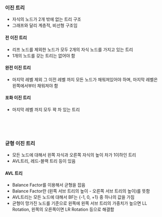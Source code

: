 ### 이진 트리

- 자식의 노드가 2개 밖에 없는 트리 구조
- 그래프와 달리 계층적, 비선형 구조임

#### 전 이진 트리

- 리프 노드를 제외한 노드가 모두 2개의 자식 노드를 가지고 있는 트리
- 1개의 노드를 갖는 트리는 없어야 함

#### 완전 이진 트리

- 마지막 레벨 제외 그 이전 레벨 까지 모든 노드가 채워져있어야 하며, 마지막 레벨은 왼쪽에서부터 채워져야 함

#### 포화 이진 트리

- 마지막 레벨 까지 모두 꽉 차 있는 트리

<br><br><br>

### 균형 이진 트리

- 모든 노드에 대해서 왼쪽 자식과 오른쪽 자식의 높이 차가 1이하인 트리
- AVL트리, 레드-블랙 트리 등이 있음

#### AVL 트리

- Balance Factor를 이용해서 균형을 잡음
- Balance Factor란 (왼쪽 서브 트리의 높이 - 오른쪽 서브 트리의 높이)를 뜻함
- AVL트리는 모든 노드에 대해서 BF는 {-1, 0, +1} 중 하나의 값을 가짐
- 균형이 망가진 노드를 기준으로 왼쪽에 왼쪽 서브 트리의 가중치가 높으면 LL Rotation, 왼쪽의 오른쪽이면 LR Rotation 등으로 해결함